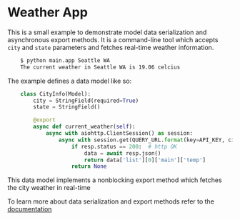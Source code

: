 # Weather App


This is a small example to demonstrate model data serialization and asynchronous export methods.
It is a command-line tool which accepts `city` and `state` parameters and fetches real-time weather information.

```bash
    $ python main.app Seattle WA
    The current weather in Seattle WA is 19.06 celcius
```

The example defines a data model like so:

```python
    class CityInfo(Model):
        city = StringField(required=True)
        state = StringField()

        @export
        async def current_weather(self):
            async with aiohttp.ClientSession() as session:
                async with session.get(QUERY_URL.format(key=API_KEY, city=self.city, state=self.state)) as resp:
                    if resp.status == 200:  # http OK
                        data = await resp.json()
                        return data['list'][0]['main']['temp']
                    return None
```

This data model implements a nonblocking export method which fetches the city weather in real-time

To learn more about data serialization and export methods refer to the [documentation](http://tbone.readthedocs.io/data.html#export-methods)